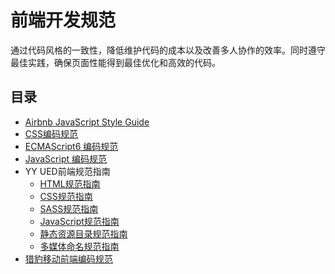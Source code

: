 # 前端开发规范

通过代码风格的一致性，降低维护代码的成本以及改善多人协作的效率。同时遵守最佳实践，确保页面性能得到最佳优化和高效的代码。

## 目录
- [Airbnb JavaScript Style Guide](airbnb.md)
- [CSS编码规范](css-style-guide.md)
- [ECMAScript6 编码规范](es6-coding-style.md)
- [JavaScript 编码规范](javascript-style-guide.md)
- YY UED前端规范指南
    - [HTML规范指南](yy/html-guide.md)
    - [CSS规范指南](yy/css-guide.md)
    - [SASS规范指南](yy/sass-guide.md)
    - [JavaScript规范指南](yy/javascript-guide.md)
    - [静态资源目录规范指南](yy/directory-guide.md)  
    - [多媒体命名规范指南](yy/media-naming-guide.md)
- [猎豹移动前端编码规范](cmcm.md)
